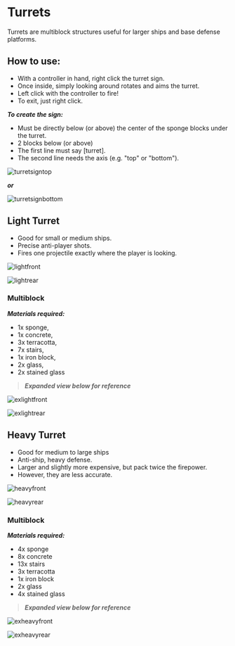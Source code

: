 
# Turrets
Turrets are multiblock structures useful for larger ships and base defense platforms.

## How to use:
- With a controller in hand, right click the turret sign.
- Once inside, simply looking around rotates and aims the turret.
- Left click with the controller to fire!
- To exit, just right click.

***To create the sign:***
- Must be directly below (or above) the center of the sponge blocks under the turret. 
- 2 blocks below (or above)
- The first line must say [turret].
- The second line needs the axis (e.g. "top" or "bottom").

![turretsigntop]

 ***or***

![turretsignbottom]

## Light Turret
- Good for small or medium ships.
- Precise anti-player shots.
- Fires one projectile exactly where the player is looking.

![lightfront]

![lightrear]

### Multiblock
***Materials required:***
- 1x sponge,
- 1x concrete,
- 3x terracotta,
- 7x stairs,
- 1x iron block,
- 2x glass,
- 2x stained glass

> ***Expanded view below for reference***

![exlightfront]

![exlightrear]

## Heavy Turret
- Good for medium to large ships
- Anti-ship, heavy defense.
- Larger and slightly more expensive, but pack twice the firepower. 
- However, they are less accurate.

![heavyfront]

![heavyrear]

### Multiblock
***Materials required:***
- 4x sponge
- 8x concrete
- 13x stairs
- 3x terracotta
- 1x iron block
- 2x glass
- 4x stained glass

> ***Expanded view below for reference***

![exheavyfront]

![exheavyrear]



[turretsigntop]: https://i.imgur.com/1rest8q.png
[turretsignbottom]: https://i.imgur.com/otgtaXG.png
[heavyfront]: https://i.imgur.com/UFjqylm.png
[heavyrear]: https://i.imgur.com/zdy2ulG.png
[exheavyfront]: https://i.imgur.com/EWx1UTa.png
[exheavyrear]: https://i.imgur.com/QbGujCF.png
[lightfront]: https://i.imgur.com/NNTG8Sv.png
[lightrear]: https://i.imgur.com/zO6XVBk.png
[exlightfront]: https://i.imgur.com/ogStuXs.png
[exlightrear]: https://i.imgur.com/muj8a0x.png